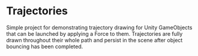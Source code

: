 # Trajectories
Simple project for demonstrating trajectory drawing for Unity GameObjects that can be launched by applying a Force to them.
Trajectories are fully drawn throughout their whole path and persist in the scene after object bouncing has been completed.

